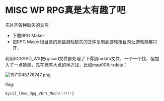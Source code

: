 # MISC WP RPG真是太有趣了吧

先补齐各种缺失的文件：

* 下载RPG Maker
* 把RPG Maker根目录的那些游戏缺失的文件复制到游戏根目录让游戏能够打开。

利用RGSSAD_WX把rgssad文件都处理了下得到rxdata文件，一个一个找，但加入了一点猜测，先在概率大点的地方找，比如map008.rxdata：

![1571045776747.png](https://i.loli.net/2019/10/16/RCWUifhLu1QKnF9.png)

flag:

`Syc{I_l0ve_Rpg_VErY_Much!!!!!!}`